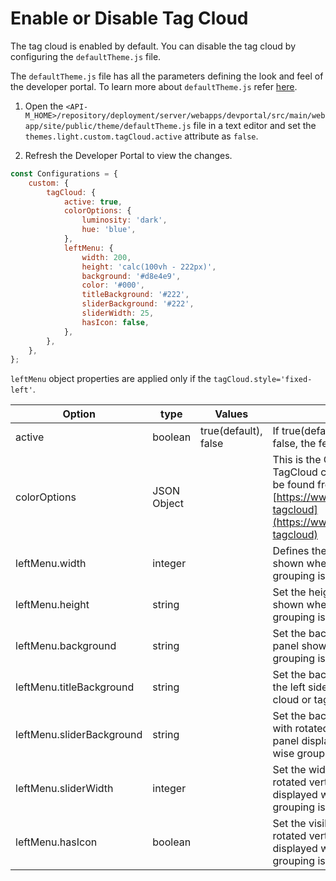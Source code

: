 # Enable or Disable Tag Cloud

The tag cloud is enabled by default. You can disable the tag cloud by configuring the `defaultTheme.js` file.

The `defaultTheme.js` file has all the parameters defining the look and feel of the developer portal. To learn more about `defaultTheme.js` refer [here]({{base_path}}/reference/customize-product/customizations/customizing-the-developer-portal/overriding-developer-portal-theme/#global-theming).

1. Open the `<API-M_HOME>/repository/deployment/server/webapps/devportal/src/main/webapp/site/public/theme/defaultTheme.js` file in a text editor and set the `themes.light.custom.tagCloud.active` attribute as `false`.

2. Refresh the Developer Portal to view the changes.

```js
const Configurations = {
    custom: {
        tagCloud: {
            active: true,
            colorOptions: {
                luminosity: 'dark',
                hue: 'blue',
            },
            leftMenu: {
                width: 200,
                height: 'calc(100vh - 222px)',
                background: '#d8e4e9',
                color: '#000',
                titleBackground: '#222',
                sliderBackground: '#222',
                sliderWidth: 25,
                hasIcon: false,
            },
        },
    },
};
```
`leftMenu` object properties are applied only if the `tagCloud.style='fixed-left'`.

| Option | type | Values | Description |
| ------ | -- | ----------- | ----------- |
| active | boolean | true(default), false | If true(default) tag cloud is enabled. If false, the feature is disabled |
| colorOptions | JSON Object | |  This is the Options object passed to TagCloud component more options can be found from [https://www.npmjs.com/package/react-tagcloud](https://www.npmjs.com/package/react-tagcloud) | 
| leftMenu.width | integer | | Defines the width of the left side panel shown when tag cloud or tag wise grouping is visible |
| leftMenu.height | string | | Set the height for the left side panel shown when the tag cloud or tag wise grouping is visible |
| leftMenu.background | string | | Set the background color for the left side panel shown when tag cloud or tag wise grouping is visible | 
| leftMenu.titleBackground | string | | Set the background for the title text for the left side panel displayed when tag cloud or tag wise grouping is visible |
| leftMenu.sliderBackground | string | | Set the background for the collapse icon with rotated vertical text for the left side panel displayed when tag cloud or tag wise grouping is visible |
| leftMenu.sliderWidth | integer || Set the width for the collapse icon with rotated vertical text for the left side panel displayed when tag cloud or tag wise grouping is visible |
| leftMenu.hasIcon | boolean | | Set the visibility for the collapse icon with rotated vertical text for the left side panel displayed when tag cloud or tag wise grouping is visible |